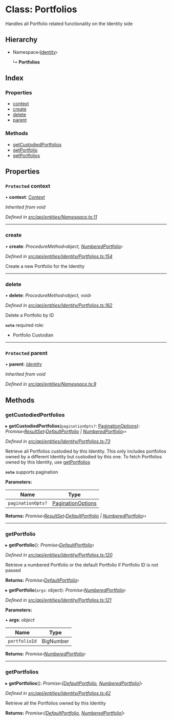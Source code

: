 # Class: Portfolios

Handles all Portfolio related functionality on the Identity side

## Hierarchy

* Namespace‹[Identity](identity.md)›

  ↳ **Portfolios**

## Index

### Properties

* [context](portfolios.md#protected-context)
* [create](portfolios.md#create)
* [delete](portfolios.md#delete)
* [parent](portfolios.md#protected-parent)

### Methods

* [getCustodiedPortfolios](portfolios.md#getcustodiedportfolios)
* [getPortfolio](portfolios.md#getportfolio)
* [getPortfolios](portfolios.md#getportfolios)

## Properties

### `Protected` context

• **context**: *[Context](context.md)*

*Inherited from void*

*Defined in [src/api/entities/Namespace.ts:11](https://github.com/PolymathNetwork/polymesh-sdk/blob/05b527a2/src/api/entities/Namespace.ts#L11)*

___

###  create

• **create**: *ProcedureMethod‹object, [NumberedPortfolio](numberedportfolio.md)›*

*Defined in [src/api/entities/Identity/Portfolios.ts:154](https://github.com/PolymathNetwork/polymesh-sdk/blob/05b527a2/src/api/entities/Identity/Portfolios.ts#L154)*

Create a new Portfolio for the Identity

___

###  delete

• **delete**: *ProcedureMethod‹object, void›*

*Defined in [src/api/entities/Identity/Portfolios.ts:162](https://github.com/PolymathNetwork/polymesh-sdk/blob/05b527a2/src/api/entities/Identity/Portfolios.ts#L162)*

Delete a Portfolio by ID

**`note`** required role:
  - Portfolio Custodian

___

### `Protected` parent

• **parent**: *[Identity](identity.md)*

*Inherited from void*

*Defined in [src/api/entities/Namespace.ts:9](https://github.com/PolymathNetwork/polymesh-sdk/blob/05b527a2/src/api/entities/Namespace.ts#L9)*

## Methods

###  getCustodiedPortfolios

▸ **getCustodiedPortfolios**(`paginationOpts?`: [PaginationOptions](../interfaces/paginationoptions.md)): *Promise‹[ResultSet](../interfaces/resultset.md)‹[DefaultPortfolio](defaultportfolio.md) | [NumberedPortfolio](numberedportfolio.md)››*

*Defined in [src/api/entities/Identity/Portfolios.ts:73](https://github.com/PolymathNetwork/polymesh-sdk/blob/05b527a2/src/api/entities/Identity/Portfolios.ts#L73)*

Retrieve all Portfolios custodied by this Identity.
  This only includes portfolios owned by a different Identity but custodied by this one.
  To fetch Portfolios owned by this Identity, use [getPortfolios](portfolios.md#getportfolios)

**`note`** supports pagination

**Parameters:**

Name | Type |
------ | ------ |
`paginationOpts?` | [PaginationOptions](../interfaces/paginationoptions.md) |

**Returns:** *Promise‹[ResultSet](../interfaces/resultset.md)‹[DefaultPortfolio](defaultportfolio.md) | [NumberedPortfolio](numberedportfolio.md)››*

___

###  getPortfolio

▸ **getPortfolio**(): *Promise‹[DefaultPortfolio](defaultportfolio.md)›*

*Defined in [src/api/entities/Identity/Portfolios.ts:120](https://github.com/PolymathNetwork/polymesh-sdk/blob/05b527a2/src/api/entities/Identity/Portfolios.ts#L120)*

Retrieve a numbered Portfolio or the default Portfolio if Portfolio ID is not passed

**Returns:** *Promise‹[DefaultPortfolio](defaultportfolio.md)›*

▸ **getPortfolio**(`args`: object): *Promise‹[NumberedPortfolio](numberedportfolio.md)›*

*Defined in [src/api/entities/Identity/Portfolios.ts:121](https://github.com/PolymathNetwork/polymesh-sdk/blob/05b527a2/src/api/entities/Identity/Portfolios.ts#L121)*

**Parameters:**

▪ **args**: *object*

Name | Type |
------ | ------ |
`portfolioId` | BigNumber |

**Returns:** *Promise‹[NumberedPortfolio](numberedportfolio.md)›*

___

###  getPortfolios

▸ **getPortfolios**(): *Promise‹[[DefaultPortfolio](defaultportfolio.md), [NumberedPortfolio](numberedportfolio.md)]›*

*Defined in [src/api/entities/Identity/Portfolios.ts:42](https://github.com/PolymathNetwork/polymesh-sdk/blob/05b527a2/src/api/entities/Identity/Portfolios.ts#L42)*

Retrieve all the Portfolios owned by this Identity

**Returns:** *Promise‹[[DefaultPortfolio](defaultportfolio.md), [NumberedPortfolio](numberedportfolio.md)]›*
